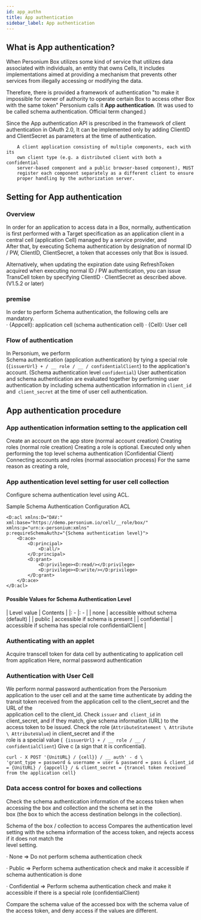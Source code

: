```yaml
---
id: app_authn
title: App authentication
sidebar_label: App authentication
---
```

## What is App authentication?
When Personium Box utilizes some kind of service that utilizes data associated with individuals, an entity that owns Cells,
It includes implementations aimed at providing a mechanism that prevents other services from illegally accessing or modifying the data.

Therefore, there is provided a framework of authentication "to make it impossible for owner of authority to operate certain Box to access other Box with the same token"
Personium calls it **App authentication**. (It was used to be called schema authentication. Official term changed.)

Since the App authentication API is prescribed in the framework of client authentication in OAuth 2.0,
It can be implemented only by adding ClientID and ClientSecret as parameters at the time of authentication.

```
    A client application consisting of multiple components, each with its
    own client type (e.g. a distributed client with both a confidential
    server-based component and a public browser-based component), MUST
    register each component separately as a different client to ensure
    proper handling by the authorization server.
```

## Setting for App authentication
### Overview
In order for an application to access data in a Box, normally, authentication is first performed with a Target specification as an application client in a central cell (application Cell) managed by a service provider, and <br>
After that, by executing Schema authentication by designation of normal ID / PW, ClientID, ClientSecret, a token that accesses only that Box is issued.

Alternatively, when updating the expiration date using RefreshToken acquired when executing normal ID / PW authentication, you can issue TransCell token by specifying ClientID · ClientSecret as described above. (V1.5.2 or later)

### premise
In order to perform Schema authentication, the following cells are mandatory. <br>
· {Appcell}: application cell (schema authentication cell)
· {Cell}: User cell

### Flow of authentication
In Personium, we perform <br> Schema authentication (application authentication) by tying a special role (`{issuerUrl} + / __ role / __ / confidentialClient`) to the application's account. (Schema authentication level `confidential`)
User authentication and schema authentication are evaluated together by performing user authentication by including schema authentication information in `client_id` and` client_secret` at the time of user cell authentication.

## App authentication procedure
### App authentication information setting to the application cell

Create an account on the app store (normal account creation)
Creating roles (normal role creation)
Creating a role is optional. Executed only when performing the top level schema authentication (Confidential Client)
Connecting accounts and roles (normal association process)
For the same reason as creating a role,

### App authentication level setting for user cell collection
Configure schema authentication level using ACL.

Sample Schema Authentication Configuration ACL

```
<D:acl xmlns:D="DAV:" xml:base="https://demo.personium.io/cell/__role/box/"
xmlns:p="urn:x-personium:xmlns"
p:requireSchemaAuthz="{Schema authentication level}">
    <D:ace>
        <D:principal>
            <D:all/>
        </D:principal>
        <D:grant>
            <D:privilege><D:read/></D:privilege>
            <D:privilege><D:write/></D:privilege>
        </D:grant>
    </D:ace>
</D:acl>
```
#### Possible Values for Schema Authentication Level

| Level value | Contents |
|: - |: - |
| none | accessible without schema (default) |
| public | accessible if schema is present |
| confidential | accessible if schema has special role confidentialClient |

### Authenticating with an applet
Acquire transcell token for data cell by authenticating to application cell from application
Here, normal password authentication

### Authentication with User Cell
We perform normal password authentication from the Personium application to the user cell and at the same time authenticate by adding the transit token received from the application cell to the client_secret and the URL of the <br> application cell to the client_id.
Check `issuer` and` client_id` in client_secret, and if they match, give schema information (URL) to the access token to be issued.
Check the role (`AttributeStatement \ Attribute \ AttributeValue`) in client_secret and if the <br> role is a special value (` {issuerUrl} + / __ role / __ / confidentialClient`) Give c (a sign that it is conficential).

```
curl - X POST '{UnitURL} / {cell}} / __ auth' - d \
'grant_type = password & username = user & password = pass & client_id = {UnitURL} / {appcell} / & client_secret = {trancel token received from the application cell}
```

### Data access control for boxes and collections
Check the schema authentication information of the access token when accessing the box and collection and the schema set in the <br> box (the box to which the access destination belongs in the collection).

Schema of the box / collection to access Compares the authentication level setting with the schema information of the access token, and rejects access if it does not match the <br> level setting.

· None => Do not perform schema authentication check

· Public => Perform schema authentication check and make it accessible if schema authentication is done

· Confidential => Perform schema authentication check and make it accessible if there is a special role (confidentialClient)

Compare the schema value of the accessed box with the schema value of the access token, and deny access if the values are different.
